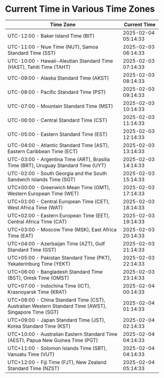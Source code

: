 # Current Time in Various Time Zones

| Time Zone | Current Time |
|-----------|--------------|
| UTC-12:00 - Baker Island Time (BIT) | 2025-02-04 05:14:33 |
| UTC-11:00 - Niue Time (NUT), Samoa Standard Time (SST) | 2025-02-03 06:14:33 |
| UTC-10:00 - Hawaii-Aleutian Standard Time (HAST), Tahiti Time (TAHT) | 2025-02-03 07:14:33 |
| UTC-09:00 - Alaska Standard Time (AKST) | 2025-02-03 08:14:33 |
| UTC-08:00 - Pacific Standard Time (PST) | 2025-02-03 09:14:33 |
| UTC-07:00 - Mountain Standard Time (MST) | 2025-02-03 10:14:33 |
| UTC-06:00 - Central Standard Time (CST) | 2025-02-03 11:14:33 |
| UTC-05:00 - Eastern Standard Time (EST) | 2025-02-03 12:14:33 |
| UTC-04:00 - Atlantic Standard Time (AST), Eastern Caribbean Time (ECT) | 2025-02-03 13:14:33 |
| UTC-03:00 - Argentina Time (ART), Brasília Time (BRT), Uruguay Standard Time (UYT) | 2025-02-03 14:14:33 |
| UTC-02:00 - South Georgia and the South Sandwich Islands Time (SGT) | 2025-02-03 15:14:33 |
| UTC±00:00 - Greenwich Mean Time (GMT), Western European Time (WET) | 2025-02-03 17:14:33 |
| UTC+01:00 - Central European Time (CET), West Africa Time (WAT) | 2025-02-03 18:14:33 |
| UTC+02:00 - Eastern European Time (EET), Central Africa Time (CAT) | 2025-02-03 19:14:33 |
| UTC+03:00 - Moscow Time (MSK), East Africa Time (EAT) | 2025-02-03 20:14:33 |
| UTC+04:00 - Azerbaijan Time (AZT), Gulf Standard Time (GST) | 2025-02-03 21:14:33 |
| UTC+05:00 - Pakistan Standard Time (PKT), Yekaterinburg Time (YEKT) | 2025-02-03 22:14:33 |
| UTC+06:00 - Bangladesh Standard Time (BST), Omsk Time (OMST) | 2025-02-03 23:14:33 |
| UTC+07:00 - Indochina Time (ICT), Krasnoyarsk Time (KRAT) | 2025-02-04 00:14:33 |
| UTC+08:00 - China Standard Time (CST), Australian Western Standard Time (AWST), Singapore Time (SGT) | 2025-02-04 01:14:33 |
| UTC+09:00 - Japan Standard Time (JST), Korea Standard Time (KST) | 2025-02-04 02:14:33 |
| UTC+10:00 - Australian Eastern Standard Time (AEST), Papua New Guinea Time (PGT) | 2025-02-04 04:14:33 |
| UTC+11:00 - Solomon Islands Time (SBT), Vanuatu Time (VUT) | 2025-02-04 04:14:33 |
| UTC+12:00 - Fiji Time (FJT), New Zealand Standard Time (NZST) | 2025-02-04 05:14:33 |
